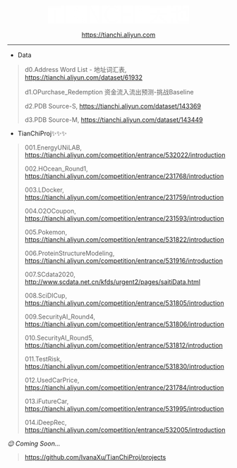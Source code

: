 
<div align=center>
<img src="999.Temp/logo1.png"/>

https://tianchi.aliyun.com

</div>

---

* Data

> d0.Address Word List - 地址词汇表, https://tianchi.aliyun.com/dataset/61932
>
> d1.OPurchase_Redemption 资金流入流出预测-挑战Baseline
>
> d2.PDB Source-S, https://tianchi.aliyun.com/dataset/143369
>
> d3.PDB Source-M, https://tianchi.aliyun.com/dataset/143449


* TianChiProj✨✨✨

> 001.EnergyUNiLAB, https://tianchi.aliyun.com/competition/entrance/532022/introduction
>
> 002.HOcean_Round1, https://tianchi.aliyun.com/competition/entrance/231768/introduction
> 
> 003.LDocker, https://tianchi.aliyun.com/competition/entrance/231759/introduction
>
> 004.O2OCoupon, https://tianchi.aliyun.com/competition/entrance/231593/introduction
> 
> 005.Pokemon, https://tianchi.aliyun.com/competition/entrance/531822/introduction
> 
> 006.ProteinStructureModeling, https://tianchi.aliyun.com/competition/entrance/531916/introduction
>
> 007.SCdata2020, http://www.scdata.net.cn/kfds/urgent2/pages/saitiData.html
>
> 008.SciDICup, https://tianchi.aliyun.com/competition/entrance/531805/introduction
> 
> 009.SecurityAI_Round4, https://tianchi.aliyun.com/competition/entrance/531806/introduction
>
> 010.SecurityAI_Round5, https://tianchi.aliyun.com/competition/entrance/531812/introduction
>
> 011.TestRisk, https://tianchi.aliyun.com/competition/entrance/531830/introduction
>
> 012.UsedCarPrice, https://tianchi.aliyun.com/competition/entrance/231784/introduction
>  
> 013.iFutureCar, https://tianchi.aliyun.com/competition/entrance/531995/introduction
> 
> 014.iDeepRec, https://tianchi.aliyun.com/competition/entrance/532005/introduction
> 

_😌 Coming Soon..._

> https://github.com/IvanaXu/TianChiProj/projects
